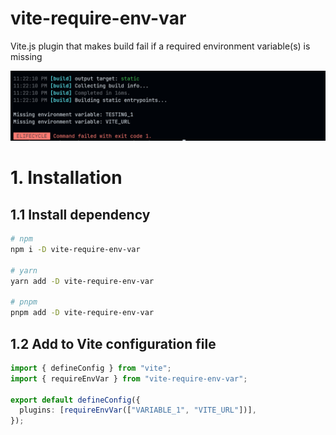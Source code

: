 # vite-require-env-var

Vite.js plugin that makes build fail if a required environment variable(s) is missing

![Example CLI output by vite-require-env-var plugin](./docs/images/example.png)

# 1. Installation

## 1.1 Install dependency

```sh
# npm
npm i -D vite-require-env-var

# yarn
yarn add -D vite-require-env-var

# pnpm
pnpm add -D vite-require-env-var
```

## 1.2 Add to Vite configuration file

```ts
import { defineConfig } from "vite";
import { requireEnvVar } from "vite-require-env-var";

export default defineConfig({
  plugins: [requireEnvVar(["VARIABLE_1", "VITE_URL"])],
});
```
